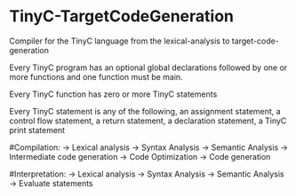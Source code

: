 # TinyC-TargetCodeGeneration
Compiler for the TinyC language from the lexical-analysis to  target-code-generation

Every TinyC program has an optional global declarations followed by one or more functions and one function must be main.

Every TinyC function has zero or more TinyC statements

Every TinyC statement is any of the following, an assignment statement, a control flow statement, a return statement, a declaration statement, a TinyC print statement

#Compilation:
-> Lexical analysis
-> Syntax Analysis
-> Semantic Analysis 
-> Intermediate code generation 
-> Code Optimization 
-> Code generation

#Interpretation:
-> Lexical analysis 
-> Syntax Analysis 
-> Semantic Analysis 
-> Evaluate statements

